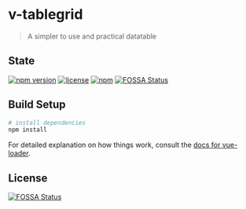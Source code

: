 # v-tablegrid

> A simpler to use and practical datatable

## State

[![npm version](https://img.shields.io/npm/v/v-tablegrid.svg)](https://www.npmjs.com/package/v-tablegrid)
[![license](https://img.shields.io/badge/license-MIT-brightgreen.svg)](https://mit-license.org/)
[![npm](https://img.shields.io/npm/dy/v-tablegrid.svg)](https://www.npmjs.com/package/v-tablegrid)
[![FOSSA Status](https://app.fossa.io/api/projects/git%2Bgithub.com%2FTerryZ%2Fv-tablegrid.svg?type=shield)](https://app.fossa.io/projects/git%2Bgithub.com%2FTerryZ%2Fv-tablegrid?ref=badge_shield)

## Build Setup

``` bash
# install dependencies
npm install
```

For detailed explanation on how things work, consult the [docs for vue-loader](http://vuejs.github.io/vue-loader).


## License
[![FOSSA Status](https://app.fossa.io/api/projects/git%2Bgithub.com%2FTerryZ%2Fv-tablegrid.svg?type=large)](https://app.fossa.io/projects/git%2Bgithub.com%2FTerryZ%2Fv-tablegrid?ref=badge_large)